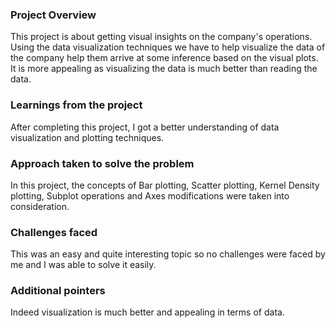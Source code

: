 ### Project Overview

 This project is about getting visual insights on the company's operations. Using the data visualization techniques we have to help visualize the data of the company help them arrive at some inference based on the visual plots. It is more appealing as visualizing the data is much better than reading the data.


### Learnings from the project

 After completing this project, I got a better understanding of data visualization and plotting techniques.


### Approach taken to solve the problem

 In this project, the concepts of Bar plotting, Scatter plotting, Kernel Density plotting, Subplot operations and Axes modifications were taken into consideration.




### Challenges faced

 This was an easy and quite interesting topic so no challenges were faced by me and I was able to solve it easily.


### Additional pointers

 Indeed visualization is much better and appealing in terms of data.


